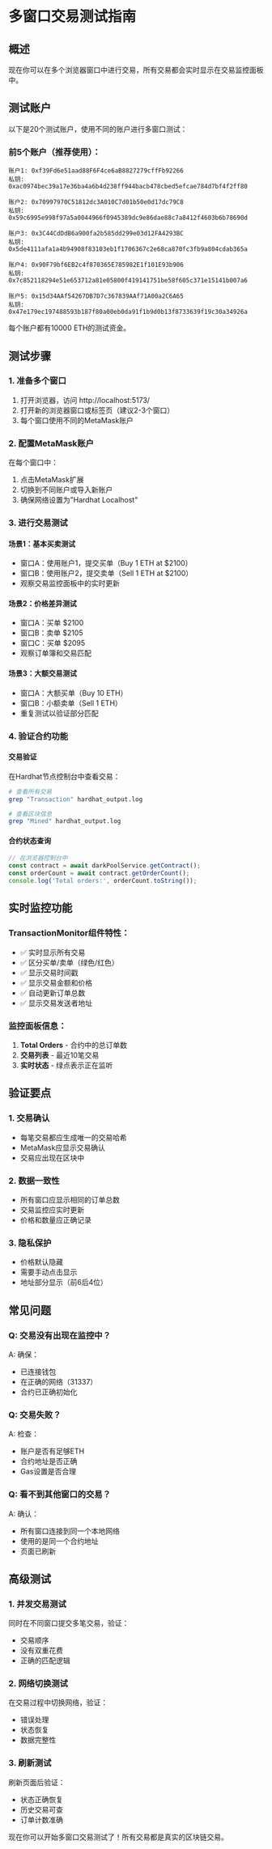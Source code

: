 # 多窗口交易测试指南

## 概述

现在你可以在多个浏览器窗口中进行交易，所有交易都会实时显示在交易监控面板中。

## 测试账户

以下是20个测试账户，使用不同的账户进行多窗口测试：

### 前5个账户（推荐使用）：
```
账户1: 0xf39Fd6e51aad88F6F4ce6aB8827279cffFb92266
私钥:   0xac0974bec39a17e36ba4a6b4d238ff944bacb478cbed5efcae784d7bf4f2ff80

账户2: 0x70997970C51812dc3A010C7d01b50e0d17dc79C8
私钥:   0x59c6995e998f97a5a0044966f0945389dc9e86dae88c7a8412f4603b6b78690d

账户3: 0x3C44CdDdB6a900fa2b585dd299e03d12FA4293BC
私钥:   0x5de4111afa1a4b94908f83103eb1f1706367c2e68ca870fc3fb9a804cdab365a

账户4: 0x90F79bf6EB2c4f870365E785982E1f101E93b906
私钥:   0x7c852118294e51e653712a81e05800f419141751be58f605c371e15141b007a6

账户5: 0x15d34AAf54267DB7D7c367839AAf71A00a2C6A65
私钥:   0x47e179ec197488593b187f80a00eb0da91f1b9d0b13f8733639f19c30a34926a
```

每个账户都有10000 ETH的测试资金。

## 测试步骤

### 1. 准备多个窗口
1. 打开浏览器，访问 http://localhost:5173/
2. 打开新的浏览器窗口或标签页（建议2-3个窗口）
3. 每个窗口使用不同的MetaMask账户

### 2. 配置MetaMask账户
在每个窗口中：
1. 点击MetaMask扩展
2. 切换到不同账户或导入新账户
3. 确保网络设置为"Hardhat Localhost"

### 3. 进行交易测试

#### 场景1：基本买卖测试
- 窗口A：使用账户1，提交买单（Buy 1 ETH at $2100）
- 窗口B：使用账户2，提交卖单（Sell 1 ETH at $2100）
- 观察交易监控面板中的实时更新

#### 场景2：价格差异测试
- 窗口A：买单 $2100
- 窗口B：卖单 $2105
- 窗口C：买单 $2095
- 观察订单簿和交易匹配

#### 场景3：大额交易测试
- 窗口A：大额买单（Buy 10 ETH）
- 窗口B：小额卖单（Sell 1 ETH）
- 重复测试以验证部分匹配

### 4. 验证合约功能

#### 交易验证
在Hardhat节点控制台中查看交易：
```bash
# 查看所有交易
grep "Transaction" hardhat_output.log

# 查看区块信息
grep "Mined" hardhat_output.log
```

#### 合约状态查询
```javascript
// 在浏览器控制台中
const contract = await darkPoolService.getContract();
const orderCount = await contract.getOrderCount();
console.log('Total orders:', orderCount.toString());
```

## 实时监控功能

### TransactionMonitor组件特性：
- ✅ 实时显示所有交易
- ✅ 区分买单/卖单（绿色/红色）
- ✅ 显示交易时间戳
- ✅ 显示交易金额和价格
- ✅ 自动更新订单总数
- ✅ 显示交易发送者地址

### 监控面板信息：
1. **Total Orders** - 合约中的总订单数
2. **交易列表** - 最近10笔交易
3. **实时状态** - 绿点表示正在监听

## 验证要点

### 1. 交易确认
- 每笔交易都应生成唯一的交易哈希
- MetaMask应显示交易确认
- 交易应出现在区块中

### 2. 数据一致性
- 所有窗口应显示相同的订单总数
- 交易监控应实时更新
- 价格和数量应正确记录

### 3. 隐私保护
- 价格默认隐藏
- 需要手动点击显示
- 地址部分显示（前6后4位）

## 常见问题

### Q: 交易没有出现在监控中？
A: 确保：
- 已连接钱包
- 在正确的网络（31337）
- 合约已正确初始化

### Q: 交易失败？
A: 检查：
- 账户是否有足够ETH
- 合约地址是否正确
- Gas设置是否合理

### Q: 看不到其他窗口的交易？
A: 确认：
- 所有窗口连接到同一个本地网络
- 使用的是同一个合约地址
- 页面已刷新

## 高级测试

### 1. 并发交易测试
同时在不同窗口提交多笔交易，验证：
- 交易顺序
- 没有双重花费
- 正确的匹配逻辑

### 2. 网络切换测试
在交易过程中切换网络，验证：
- 错误处理
- 状态恢复
- 数据完整性

### 3. 刷新测试
刷新页面后验证：
- 状态正确恢复
- 历史交易可查
- 订单计数准确

现在你可以开始多窗口交易测试了！所有交易都是真实的区块链交易。